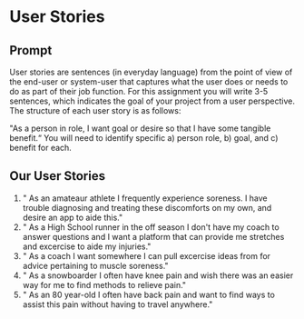 # User Stories

## Prompt

User stories are sentences (in everyday language) from the point of view of the end-user or system-user that captures what the user does or needs to do as part of their job function. For this assignment you will write 3-5 sentences, which indicates the goal of your project from a user perspective. The structure of each user story is as follows: 

"As a person in role, I want goal or desire so that I have some tangible benefit.“ You will need to identify specific a) person role,  b) goal, and c) benefit for each.

## Our User Stories

1. " As an amateaur athlete I frequently experience soreness. I have trouble diagnosing and treating these discomforts on my own, and desire an app to aide this."
2. " As a High School runner in the off season I don't have my coach to answer questions and I want a platform that can provide me stretches and excercise to aide my injuries."
3. " As a coach I want somewhere I can pull excercise ideas from for advice pertaining to muscle soreness."
4. " As a snowboarder I often have knee pain and wish there was an easier way for me to find methods to relieve pain."
5. " As an 80 year-old I often have back pain and want to find ways to assist this pain without having to travel anywhere."

